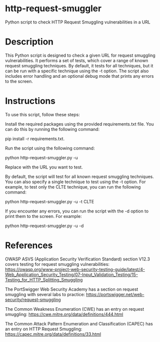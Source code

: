 # http-request-smuggler
Python script to check HTTP Request Smuggling vulnerabilities in a URL

# Description
This Python script is designed to check a given URL for request smuggling vulnerabilities. It performs a set of tests, which cover a range of known request smuggling techniques. By default, it tests for all techniques, but it can be run with a specific technique using the -t option. The script also includes error handling and an optional debug mode that prints any errors to the screen.

# Instructions
To use this script, follow these steps:

Install the required packages using the provided requirements.txt file. You can do this by running the following command: 

  pip install -r requirements.txt.

Run the script using the following command: 

  python http-request-smuggler.py -u <url> 
  
Replace <url> with the URL you want to test.

By default, the script will test for all known request smuggling techniques. You can also specify a single technique to test using the -t option. For example, to test only the CLTE technique, you can run the following command: 

  python http-request-smuggler.py -u <url> -t CLTE

If you encounter any errors, you can run the script with the -d option to print them to the screen. For example: 
  
  python http-request-smuggler.py -u <url> -d

# References
OWASP ASVS (Application Security Verification Standard) section V12.3 covers testing for request smuggling vulnerabilities: https://owasp.org/www-project-web-security-testing-guide/latest/4-Web_Application_Security_Testing/07-Input_Validation_Testing/15-Testing_for_HTTP_Splitting_Smuggling

The PortSwigger Web Security Academy has a section on request smuggling with several labs to practice: https://portswigger.net/web-security/request-smuggling

The Common Weakness Enumeration (CWE) has an entry on request smuggling: https://cwe.mitre.org/data/definitions/444.html

The Common Attack Pattern Enumeration and Classification (CAPEC) has an entry on HTTP Request Smuggling: https://capec.mitre.org/data/definitions/33.html
